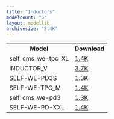 ```yaml
---
title: "Inductors"
modelcount: "6"
layout: modellib
archivesize: "5.4K"
---
```


<table><tr>
<th>Model</th>
<th>Download</th>
</tr>
<tr><td>self_cms_we-tpc_XL</td><td><a href="/download/packages3d/Inductors.3dshapes/self_cms_we-tpc_XL.7z">1.4K</a></td></tr>

<tr><td>INDUCTOR_V</td><td><a href="/download/packages3d/Inductors.3dshapes/INDUCTOR_V.7z">3.7K</a></td></tr>

<tr><td>SELF-WE-PD3S</td><td><a href="/download/packages3d/Inductors.3dshapes/SELF-WE-PD3S.7z">1.3K</a></td></tr>

<tr><td>SELF-WE-TPC_M</td><td><a href="/download/packages3d/Inductors.3dshapes/SELF-WE-TPC_M.7z">1.4K</a></td></tr>

<tr><td>self_cms_we-pd3</td><td><a href="/download/packages3d/Inductors.3dshapes/self_cms_we-pd3.7z">1.3K</a></td></tr>

<tr><td>SELF-WE-PD-XXL</td><td><a href="/download/packages3d/Inductors.3dshapes/SELF-WE-PD-XXL.7z">1.4K</a></td></tr>

